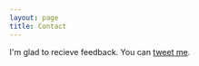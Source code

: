 ```yaml
---
layout: page
title: Contact
---
```


I'm glad to recieve feedback. You can [tweet me](https://twitter.com/wizmik12).
